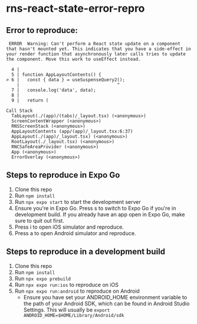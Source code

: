 # rns-react-state-error-repro

## Error to reproduce:
```
 ERROR  Warning: Can't perform a React state update on a component that hasn't mounted yet. This indicates that you have a side-effect in your render function that asynchronously later calls tries to update the component. Move this work to useEffect instead.

  4 |
  5 | function AppLayoutContents() {
> 6 |   const { data } = useSuspenseQuery2();
    |                                     ^
  7 |   console.log('data', data);
  8 |
  9 |   return (

Call Stack
  TabLayout(./(app)/(tabs)/_layout.tsx) (<anonymous>)
  ScreenContentWrapper (<anonymous>)
  RNSScreenStack (<anonymous>)
  AppLayoutContents (app/(app)/_layout.tsx:6:37)
  AppLayout(./(app)/_layout.tsx) (<anonymous>)
  RootLayout(./_layout.tsx) (<anonymous>)
  RNCSafeAreaProvider (<anonymous>)
  App (<anonymous>)
  ErrorOverlay (<anonymous>)
```

## Steps to reproduce in Expo Go
1. Clone this repo
2. Run `npm install`
3. Run `npx expo start` to start the development server
4. Ensure you're in Expo Go. Press s to switch to Expo Go if you're in development build. If you already have an app open in Expo Go, make sure to quit out first.
5. Press i to open iOS simulator and reproduce.
6. Press a to open Android simulator and reproduce.

## Steps to reproduce in a development build
1. Clone this repo
2. Run `npm install`
3. Run `npx expo prebuild`
4. Run `npx expo run:ios` to reproduce on iOS
5. Run `npx expo run:android` to reproduce on Android
    - Ensure you have set your ANDROID_HOME environment variable to the path of your Android SDK, which can be found in Android Studio Settings. This will usually be `export ANDROID_HOME=$HOME/Library/Android/sdk`
